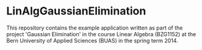# LinAlgGaussianElimination

This repository contains the example application written as part of the project 'Gaussian Elimination' in the course Linear Algebra (BZG1152) at the Bern University of Applied Sciences (BUAS) in the spring term 2014.
